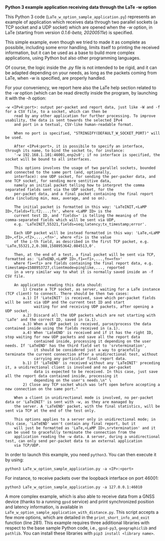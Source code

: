 **Python 3 example application receiving data through the LaTe -w option**

This Python 3 code (`LaTe_w_option_sample_application.py`) represents an example of application which receives data through two parallel sockets (a TCP socket and a UDP socket) which are opened when the *-w* option, in LaTe (starting from version *0.1.6-beta, 20200511e*) is specified.

This simple example, even though we tried to made it as complete as possibile, including some error handling, limits itself to printing the received information, but it can be used as a base to build more complex applications, using Python but also other programming languages.

Of course, the logic inside the *.py* file is not intended to be rigid, and it can be adapted depending on your needs, as long as the packets coming from LaTe, when *-w* is specified, are properly handled.

For your conveniency, we report here also the LaTe help section related to the *-w* option (which can be read directly inside the program, by launching it with the *-h* option:
```
-w <IPv4:port>: output per-packet and report data, just like -W and -f for a CSV file, to a socket, which can then be
	read by any other application for further processing. To improve usability, the data is sent towards the selected IPv4
	and port in a textual, CSV-like human-readable format.

	When no port is specified, "STRINGIFY(DEFAULT_W_SOCKET_PORT)" will be used.

	After <IPv4:port>, it is possibile to specify an interface, through its name, to bind the socket to, for instance:
	'-w 192.168.1.101:46001,enp2s0'; if no interface is specified, the socket will be bound to all interfaces.

	This options involves the usage of two parallel sockets, bounded and connected to the same port (and, optionally,
	interface): one UDP socket, for sending the per-packer data, and one TCP socket, for sending more sentitive data,
	namely an initial packet telling how to interpret the comma separated fields sent via the UDP socket, for the
	per-packet data, and a final packet containing the final report data (including min, max, average, and so on).

	The initial packet is formatted in this way: 'LaTeINIT,<LaMP ID>,fields=f1;f2;...;fn', where <LaMP ID> is the
	current test ID, and 'fields=' is telling the meaning of the comma-separated fields which will be sent via UDP,
	e.g. 'LaTeINIT,55321,fields=seq;latency;tx_timestamp;error'.

	Each UDP packet will be instead formatted in this way: 'LaTe,<LaMP ID>,<f1>,<f2>,...,<fn>', where <fi> is the value
	of the i-th field, as described in the first TCP packet, e.g. 'LaTe,55321,2,0.388,1588953642.084513,0'.

	Then, at the end of a test, a final packet will be sent via TCP, formatted as: 'LaTeEND,<LaMP ID>,f1=<f1>,...,fn=<fn>'
	where fi=<fi> are fields containing the final report data, e.g. timestamp=1588953727,clientmode=pinglike,..., reported
	in a very similar way to what it is normally saved inside an -f CSV file.

	An application reading this data should:
		1) Create a TCP socket, as server, waiting for a LaTe instance (TCP client) to connect. There should be then two cases:
		a.1) If 'LateINIT' is received, save which per-packet fields will be sent via UDP and the current test ID and start
			 waiting for and receiving UDP packets, after opening a UDP socket.
		a.2) Discard all the UDP packets which are not starting with 'LaTe' and the correct ID, saved in (a.1).
		a.3) When a UDP packet is received, parse/process the data contained inside using the fields received in (a.1).
		a.4) When 'LateEND' is received and if it has the right ID, stop waiting for new UDP packets and save all the report data
			 contained inside, processing it depending on the user needs. If 'LaTeEND' has the third field set to 'srvtermination',
			 it should be considered just a way to gracefully terminate the current connection after a unidirectional test, without
			 carrying any particular final report data.
		b.1) If 'LaTeEND' is received without any 'LaTeINIT' preceding it, a unidirectional client is involved and no per-packet
			 data is expected to be received. In this case, just save all the report data contained inside, processing it
			 depending on the user's needs.\n" \
		2) Close any TCP socket which was left open before accepting a new connection on the same port."

	When a client in unidirectional mode is involved, no per-packet data or 'LaTeINIT' is sent with -w, as they are managed by
	the server. A 'LaTeEND' packet, with the final statistics, will be sent via TCP at the end of the test only.

	This options applies to a server only in unidirectional mode; in this case, 'LaTeEND' won't contain any final report, but it 
	will just be formatted as 'LaTe,<LaMP ID>,srvtermination' and it can be used to gracefully terminate the connection from the 
	application reading the -w data. A server, during a unidirectional test, can only send per-packet data to an external application 
	via TCP/UDP.
```

In order to launch this example, you need `python3`. You can then execute it by using:
```
python3 LaTe_w_option_sample_application.py -a <IP>:<port>
```
For instance, to receive packets over the loopback interface on port 46001:
```
python3 LaTe_w_option_sample_application.py -a 127.0.0.1:46010
```

A more complex example, which is also able to receive data from a GNSS device (thanks to a running `gpsd` service) and print synchronized position and latency information, is available in `LaTe_w_option_sample_application_with_distance.py`. This script accepts a few more options, which are detailed in the `print_short_info_and_exit` function (line 281).
This example requires three additional libraries with respect to the base sample Python code, i.e., `gpsd-py3`, `geographiclib` and `pathlib`. You can install these libraries with `pip3 install <library name>`.
